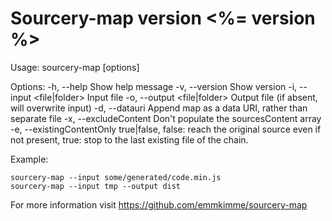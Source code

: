   Sourcery-map version <%= version %>
  =====================================

  Usage:
    sourcery-map [options]

  Options:
    -h, --help                  Show help message
    -v, --version               Show version
    -i, --input <file|folder>   Input file
    -o, --output <file|folder>  Output file (if absent, will overwrite input)
    -d, --datauri               Append map as a data URI, rather than separate file
    -x, --excludeContent        Don't populate the sourcesContent array
    -e, --existingContentOnly  true|false, false: reach the original source even if not present, true: stop to the last existing file of the chain.


  Example:

    sourcery-map --input some/generated/code.min.js
    sourcery-map --input tmp --output dist


  For more information visit https://github.com/emmkimme/sourcery-map
